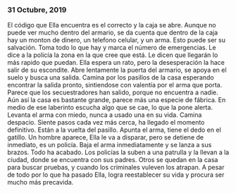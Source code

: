 ### 31 Octubre, 2019

El código que Ella encuentra es el correcto y la caja se abre. Aunque no puede ver mucho dentro del armario, se da cuenta que dentro de la caja hay un monton de dinero, un telefono celular, y un arma. Esto puede ser su salvación. Toma todo lo que hay y marca el número de emergencias. Le dice a la policía la zona en la que cree que está. Le dicen que llegarán lo más rapido que puedan. Ella espera un rato, pero la desesperación la hace salir de su escondite. Abre lentamente la puerta del armario, se apoya en el suelo y busca una salida. Camina por los pasillos de la casa esperando encontrar la salida pronto, sintiendose con valentía por el arma que porta. Parece que los secuestradores han salido, porque no encuentra a nadie. Aún así la casa es bastante grande, parece más una especie de fábrica. En medio de ese laberinto escucha algo que se cae, lo que la pone alerta. Levanta el arma con miedo, nunca a usado una en su vida. Camina despacio. Siente pasos cada vez más cerca, ha llegado el momento definitivo. Están a la vuelta del pasillo. Apunta el arma, tiene el dedo en el gatillo. Un hombre aparece, Ella le va a disparar, pero se detiene de inmediato, es un policía. Baja el arma inmediatamente y se lanza a sus brazos. Todo ha acabado. Los policías la suben a una patrulla y la llevan a la ciudad, donde se encuentra con sus padres. Otros se quedan en la casa para buscar pruebas, y cuando los criminales vuleven los atrapan. A pesar de todo por lo que ha pasado Ella, logra reestablecer su vida y procura ser mucho más precavida.
